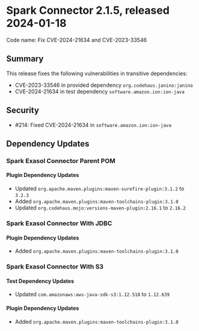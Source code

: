 # Spark Connector 2.1.5, released 2024-01-18

Code name: Fix CVE-2024-21634 and CVE-2023-33546

## Summary

This release fixes the following vulnerabilities in transitive dependencies:
* CVE-2023-33546 in provided dependency `org.codehaus.janino:janino`
* CVE-2024-21634 in test dependency `software.amazon.ion:ion-java`

## Security

* #214: Fixed CVE-2024-21634 in `software.amazon.ion:ion-java`

## Dependency Updates

### Spark Exasol Connector Parent POM

#### Plugin Dependency Updates

* Updated `org.apache.maven.plugins:maven-surefire-plugin:3.1.2` to `3.2.3`
* Added `org.apache.maven.plugins:maven-toolchains-plugin:3.1.0`
* Updated `org.codehaus.mojo:versions-maven-plugin:2.16.1` to `2.16.2`

### Spark Exasol Connector With JDBC

#### Plugin Dependency Updates

* Added `org.apache.maven.plugins:maven-toolchains-plugin:3.1.0`

### Spark Exasol Connector With S3

#### Test Dependency Updates

* Updated `com.amazonaws:aws-java-sdk-s3:1.12.518` to `1.12.639`

#### Plugin Dependency Updates

* Added `org.apache.maven.plugins:maven-toolchains-plugin:3.1.0`
